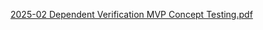 [2025-02 Dependent Verification MVP Concept Testing.pdf](https://github.com/user-attachments/files/19493151/2025-02.Dependent.Verification.MVP.Concept.Testing.pdf)
